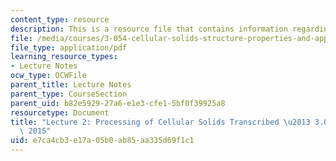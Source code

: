 ```yaml
---
content_type: resource
description: This is a resource file that contains information regarding lecture 2.
file: /media/courses/3-054-cellular-solids-structure-properties-and-applications-spring-2015/e7ca4cb3e17a05b0ab85aa335d69f1c1_MIT3_054S15_L2_Proc_trans.pdf
file_type: application/pdf
learning_resource_types:
- Lecture Notes
ocw_type: OCWFile
parent_title: Lecture Notes
parent_type: CourseSection
parent_uid: b82e5929-27a6-e1e3-cfe1-5bf0f39925a8
resourcetype: Document
title: "Lecture 2: Processing of Cellular Solids Transcribed \u2013 3.054 / 3.36 Spring\
  \ 2015"
uid: e7ca4cb3-e17a-05b0-ab85-aa335d69f1c1
---
```

